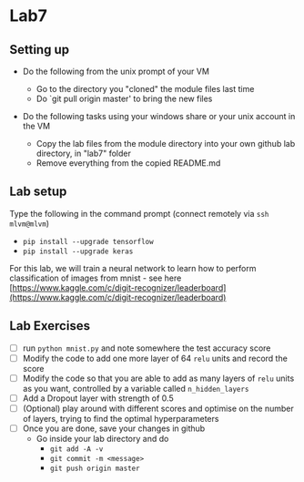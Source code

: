 # Lab7

## Setting up 
* Do the following from the unix prompt of your VM
	* Go to the directory you "cloned" the module files last time
	* Do `git pull origin master' to bring the new files

* Do the following tasks using your windows share or your unix account in the VM	
	* Copy the lab files from the module directory into your own github lab directory, in "lab7" folder
	* Remove everything from the copied README.md


## Lab setup

Type the following in the command prompt (connect remotely via ``ssh mlvm@mlvm``)

* ``pip install --upgrade tensorflow``
* ``pip install --upgrade keras`` 

For this lab, we will train a neural network to learn how to perform classification of images from mnist - see here [https://www.kaggle.com/c/digit-recognizer/leaderboard](https://www.kaggle.com/c/digit-recognizer/leaderboard)

## Lab Exercises 

- [ ] run ``python mnist.py`` and note somewhere the test accuracy score
- [ ] Modify the code to add one more layer of 64 ``relu`` units and record the score
- [ ] Modify the code so that you are able to add as many layers of ``relu`` units as you want, controlled by a variable called ``n_hidden_layers``
- [ ] Add a Dropout layer with strength of 0.5
- [ ] (Optional) play around with different scores and optimise on the number of layers, trying to find the optimal hyperparameters
- [ ] Once you are done, save your changes in github
	* Go inside your lab directory and do 
      * ``git add -A -v``
      * ``git commit -m <message>``
      * ``git push origin master``